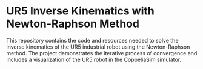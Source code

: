 # UR5 Inverse Kinematics with Newton-Raphson Method
 This repository contains the code and resources needed to solve the inverse kinematics of the UR5 industrial robot using the Newton-Raphson method. The project demonstrates the iterative process of convergence and includes a visualization of the UR5 robot in the CoppeliaSim simulator.
